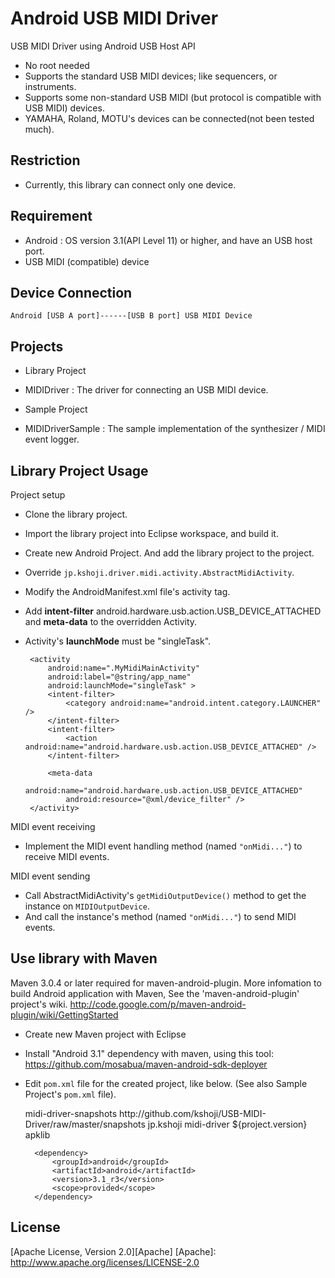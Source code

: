Android USB MIDI Driver
====

USB MIDI Driver using Android USB Host API

- No root needed
- Supports the standard USB MIDI devices; like sequencers, or instruments.
- Supports some non-standard USB MIDI (but protocol is compatible with USB MIDI) devices.
 - YAMAHA, Roland, MOTU's devices can be connected(not been tested much).

Restriction
----
- Currently, this library can connect only one device.

Requirement
----
- Android : OS version 3.1(API Level 11) or higher, and have an USB host port.
- USB MIDI (compatible) device

Device Connection
----
    Android [USB A port]------[USB B port] USB MIDI Device

Projects
----
- Library Project  
 - MIDIDriver : The driver for connecting an USB MIDI device.

- Sample Project
 - MIDIDriverSample : The sample implementation of the synthesizer / MIDI event logger.

Library Project Usage
----
Project setup

- Clone the library project.
- Import the library project into Eclipse workspace, and build it.
- Create new Android Project. And add the library project to the project.
- Override `jp.kshoji.driver.midi.activity.AbstractMidiActivity`.
- Modify the AndroidManifest.xml file's activity tag.
 - Add **intent-filter** android.hardware.usb.action.USB_DEVICE_ATTACHED and **meta-data** to the overridden Activity.
 - Activity's **launchMode** must be "singleTask".

        
        <activity
            android:name=".MyMidiMainActivity"
            android:label="@string/app_name"
            android:launchMode="singleTask" >
            <intent-filter>
                <category android:name="android.intent.category.LAUNCHER" />
            </intent-filter>
            <intent-filter>
                <action android:name="android.hardware.usb.action.USB_DEVICE_ATTACHED" />
            </intent-filter>
    
            <meta-data
                android:name="android.hardware.usb.action.USB_DEVICE_ATTACHED"
                android:resource="@xml/device_filter" />
        </activity>


MIDI event receiving

- Implement the MIDI event handling method (named `"onMidi..."`) to receive MIDI events.

MIDI event sending

- Call AbstractMidiActivity's `getMidiOutputDevice()` method to get the instance on `MIDIOutputDevice`.
 - And call the instance's method (named `"onMidi..."`) to send MIDI events.

Use library with Maven
----
Maven 3.0.4 or later required for maven-android-plugin.
More infomation to build Android application with Maven, See the 'maven-android-plugin' project's wiki. http://code.google.com/p/maven-android-plugin/wiki/GettingStarted

- Create new Maven project with Eclipse
- Install "Android 3.1" dependency with maven, using this tool: https://github.com/mosabua/maven-android-sdk-deployer
- Edit `pom.xml` file for the created project, like below. (See also Sample Project's `pom.xml` file).

    
    <repositories>
        <repository>
            <id>midi-driver-snapshots</id>
            <url>http://github.com/kshoji/USB-MIDI-Driver/raw/master/snapshots</url>
        </repository>
    </repositories>
    
    <dependencies>
        <dependency>
            <groupId>jp.kshoji</groupId>
            <artifactId>midi-driver</artifactId>
            <version>${project.version}</version>
            <type>apklib</type>
        </dependency>
        
        <dependency>
            <groupId>android</groupId>
            <artifactId>android</artifactId>
            <version>3.1_r3</version>
            <scope>provided</scope>
        </dependency>
    </dependencies>

License
----
[Apache License, Version 2.0][Apache]
[Apache]: http://www.apache.org/licenses/LICENSE-2.0
